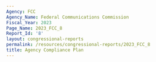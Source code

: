```yaml
---
Agency: FCC
Agency_Name: Federal Communications Commission
Fiscal_Year: 2023
Page_Name: 2023_FCC_8
Report_Id: '8'
layout: congressional-reports
permalink: /resources/congressional-reports/2023_FCC_8
title: Agency Compliance Plan
---
```

